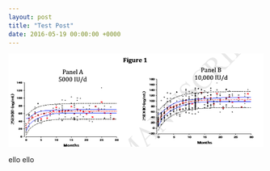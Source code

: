 ```yaml
---
layout: post
title: "Test Post"
date: 2016-05-19 00:00:00 +0000
---
```


![Test Image](test.png)

ello ello